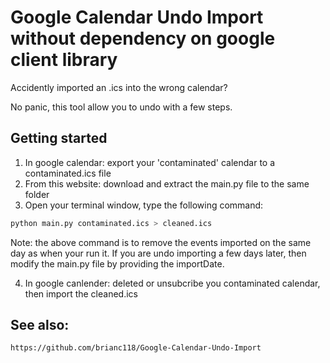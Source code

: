 # Google Calendar Undo Import without dependency on google client library

Accidently imported an .ics into the wrong calendar?

No panic, this tool allow you to undo with a few steps.

## Getting started
1. In google calendar: export your 'contaminated' calendar to a contaminated.ics file
2. From this website: download and extract the main.py file to the same folder
3. Open your terminal window, type the following command:
```sh
python main.py contaminated.ics > cleaned.ics
```
Note: the above command is to remove the events imported on the same day as when your run it. If you are undo importing a few days later, then modify the main.py file by providing the importDate.

4. In google canlender: deleted or unsubcribe you contaminated calendar, then import the cleaned.ics


## See also:
    https://github.com/brianc118/Google-Calendar-Undo-Import

